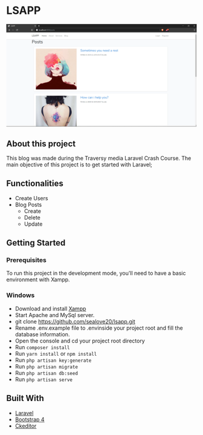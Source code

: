 # LSAPP

![alt text](https://github.com/sealove20/lsapp/blob/master/readmeimg/lsappprint.PNG "Logo Title Text 1")

## About this project

This blog was made during the Traversy media Laravel Crash Course. The main objective of this project is to get started with Laravel;

## Functionalities

- Create Users
- Blog Posts
    - Create
    - Delete
    - Update
  
## Getting Started

### Prerequisites

To run this project in the development mode, you'll need to have a basic environment with Xampp.
### Windows
 - Download and install [Xampp](https://laravel.com/)
 - Start Apache and MySql server.
 - git clone https://github.com/sealove20/lsapp.git
 - Rename .env.example file to .envinside your project root and fill the database information.
 - Open the console and cd your project root directory
 - Run `composer install`
 - Run `yarn install` or `npm install`
 - Run `php artisan key:generate`
 - Run `php artisan migrate`
 - Run `php artisan db:seed`
 - Run `php artisan serve`

## Built With

 - [Laravel](https://laravel.com/)
 - [Bootstrap 4](https://getbootstrap.com/)
 - [Ckeditor](https://ckeditor.com/)
